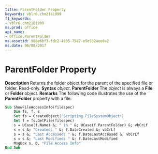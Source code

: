 ```yaml
---
title: ParentFolder Property
keywords: vblr6.chm2181999
f1_keywords:
- vblr6.chm2181999
ms.prod: office
api_name:
- Office.ParentFolder
ms.assetid: 980e6bf3-fdc2-4335-7587-e5e932aee0a2
ms.date: 06/08/2017
---
```



# ParentFolder Property



 **Description**
Returns the folder object for the parent of the specified file or folder. Read-only.
 **Syntax**
 _object_. **ParentFolder**
The  _object_ is always a **File** or **Folder** object.
 **Remarks**
The following code illustrates the use of the **ParentFolder** property with a file:



```vb
Sub ShowFileAccessInfo(filespec)
    Dim fs, f, s
    Set fs = CreateObject("Scripting.FileSystemObject")
    Set f = fs.GetFile(filespec)
    s = UCase(f.Name) &; " in " &; UCase(f.ParentFolder) &; vbCrLf
    s = s &; "Created: " &; f.DateCreated &; vbCrLf
    s = s &; "Last Accessed: " &; f.DateLastAccessed &; vbCrLf
    s = s &; "Last Modified: " &; f.DateLastModified  
    MsgBox s, 0, "File Access Info"
End Sub
```


